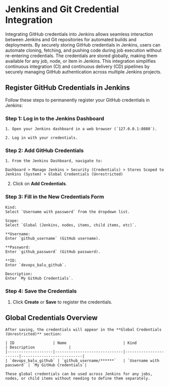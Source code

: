 # Jenkins and Git Credential Integration

Integrating GitHub credentials into Jenkins allows seamless interaction between Jenkins and Git repositories for automated
builds and deployments. By securely storing GitHub credentials in Jenkins, users can automate cloning, fetching, and pushing
code during job execution without re-entering credentials. The credentials are stored globally, making them available for 
any job, node, or item in Jenkins. This integration simplifies continuous integration (CI) and continuous delivery (CD) 
pipelines by securely managing GitHub authentication across multiple Jenkins projects.

## Register GitHub Credentials in Jenkins

Follow these steps to permanently register your GitHub credentials in Jenkins:

### Step 1: Log in to the Jenkins Dashboard
```
1. Open your Jenkins dashboard in a web browser (`127.0.0.1:8080`).

2. Log in with your credentials.
```
### Step 2: Add GitHub Credentials
```
1. From the Jenkins Dashboard, navigate to:

Dashboard > Manage Jenkins > Security (Credentials) > Stores Scoped to Jenkins (System) > Global Credentials (Unrestricted)
```
2. Click on **Add Credentials**.

### Step 3: Fill in the New Credentials Form
```
Kind:  
Select `Username with password` from the dropdown list.

Scope:  
Select `Global (Jenkins, nodes, items, child items, etc)`.

**Username:  
Enter `github_username` (GitHub username).

**Password:  
Enter `github_password` (GitHub password).

**ID:  
Enter `devops_balu_github`.

Description:  
Enter `My GitHub Credentials`.
```
### Step 4: Save the Credentials

1. Click **Create** or **Save** to register the credentials.

## Global Credentials Overview
```
After saving, the credentials will appear in the **Global Credentials (Unrestricted)** section:

| ID                 | Name                         | Kind                  | Description               |
|--------------------|------------------------------|-----------------------|---------------------------|
| `devops_balu_github` | `github_username/******`   | `Username with password` | `My GitHub Credentials`|

These global credentials can be used across Jenkins for any jobs, nodes, or child items without needing to define them separately.
```

